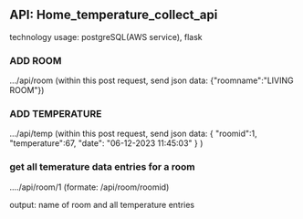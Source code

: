 ## API: Home_temperature_collect_api
technology usage: postgreSQL(AWS service), flask
### ADD ROOM
.../api/room  (within this post request, send json data: {"roomname":"LIVING ROOM"})

### ADD TEMPERATURE
.../api/temp (within this post request, send json data: {
"roomid":1,
"temperature":67,
"date": "06-12-2023 11:45:03"
} )

### get all temerature data entries for a room
..../api/room/1 (formate: /api/room/roomid)

output: name of room and all temperature entries